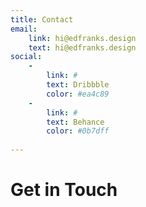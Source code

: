 ```yaml
---
title: Contact
email:
    link: hi@edfranks.design
    text: hi@edfranks.design
social:
    -
        link: #
        text: Dribbble
        color: #ea4c89
    -
        link: #
        text: Behance
        color: #0b7dff
        
---
```

# Get in Touch
